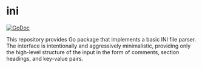 # ini

[![GoDoc](https://img.shields.io/static/v1?label=godoc&message=reference&color=blue)](https://pkg.go.dev/github.com/creachadair/ini)

This repository provides Go package that implements a basic INI file parser.
The interface is intentionally and aggressively minimalistic, providing only
the high-level structure of the input in the form of comments, section
headings, and key-value pairs.

